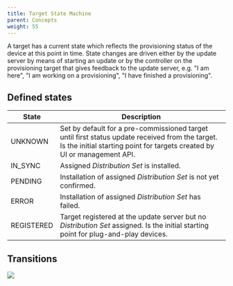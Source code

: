 ```yaml
---
title: Target State Machine
parent: Concepts
weight: 55
---
```


A target has a current state which reflects the provisioning status of the device at this point in time. State changes are driven either by the update server by means of starting an update or by the controller on the provisioning target that gives feedback to the update server, e.g. "I am here", "I am working on a provisioning", "I have finished a provisioning".
<!--more-->

## Defined states

| State      | Description                                                                                                                                                                 |
|------------|-----------------------------------------------------------------------------------------------------------------------------------------------------------------------------|
| UNKNOWN    | Set by default for a pre-commissioned target until first status update received from the target. Is the initial starting point for targets created by UI or management API. |
| IN_SYNC    | Assigned _Distribution Set_ is installed.                                                                                                                                   |
| PENDING    | Installation of assigned _Distribution Set_ is not yet confirmed.                                                                                                           |
| ERROR      | Installation of assigned _Distribution Set_ has failed.                                                                                                                     |
| REGISTERED | Target registered at the update server but no _Distribution Set_ assigned. Is the initial starting point for plug-and-play devices.                                         |

## Transitions
![](../../images/architecture/targetStatusStates.png)
